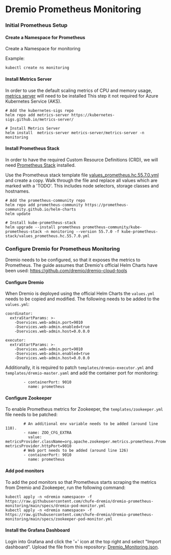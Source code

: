 # Dremio Prometheus Monitoring

### Initial Prometheus Setup

#### Create a Namespace for Prometheus
Create a Namespace for monitoring 

Example:

`kubectl create ns monitoring`

#### Install Metrics Server
In order to use the default scaling metrics of CPU and memory usage, [metrics server](https://github.com/kubernetes-sigs/metrics-server) will need to be installed
This step it not required for Azure Kubernetes Service (AKS).

```
# Add the kubernetes-sigs repo
helm repo add metrics-server https://kubernetes-sigs.github.io/metrics-server/

# Install Metrics Server
helm install  metrics-server metrics-server/metrics-server -n monitoring
```

#### Install Prometheus Stack
In order to have the required Custom Resource Definitions (CRD), we will need 
[Prometheus Stack](https://github.com/prometheus-community/helm-charts/tree/main/charts/kube-prometheus-stack) installed.

Use the Prometheus stack template file [values_prometheus.hc.55.7.0.yml](./prometheus/values_prometheus.hc.55.7.0.yml) and create a copy.
Walk through the file and replace all values which are marked with a 'TODO'. This includes node selectors, storage classes and hostnames.

```
# Add the prometheus-community repo
helm repo add prometheus-community https://prometheus-community.github.io/helm-charts
helm update

# Install kube-prometheus-stack
helm upgrade --install prometheus prometheus-community/kube-prometheus-stack -n monitoring --version 55.7.0 -f kube-prometheus-stack/values_prometheus.hc.55.7.0.yml
```

### Configure Dremio for Prometheus Monitoring
Dremio needs to be configured, so that it exposes the metrics to Prometheus. The guide assumes that Dremio's official Helm Charts have been used: https://github.com/dremio/dremio-cloud-tools

#### Configure Dremio
When Dremio is deployed using the official Helm Charts the `values.yml` needs to be copied and modified.
The following needs to be added to the `values.yml`:

```
coordinator:
  extraStartParams: >-
    -Dservices.web-admin.port=9010
    -Dservices.web-admin.enabled=true
    -Dservices.web-admin.host=0.0.0.0

executor:
  extraStartParams: >-
    -Dservices.web-admin.port=9010
    -Dservices.web-admin.enabled=true
    -Dservices.web-admin.host=0.0.0.0
```

Additionally, it is required to patch `templates/dremio-executor.yml` and `templates/dremio-master.yaml` and add the container port for monitoring:

```
        - containerPort: 9010
          name: prometheus
```

#### Configure Zookeeper
To enable Prometheus metrics for Zookeeper, the `templates/zookeeper.yml` file needs to be patched:

```
        # An additional env variable needs to be added (around line 110).
        - name: ZOO_CFG_EXTRA
          value: metricsProvider.className=org.apache.zookeeper.metrics.prometheus.PrometheusMetricsProvider metricsProvider.httpPort=9010
        # Web port needs to be added (around line 126)
        - containerPort: 9010
          name: prometheus
```

#### Add pod monitors
To add the pod monitors so that Prometheus starts scraping the metrics from Dremio and Zookeeper, run the following command:
```
kubectl apply -n <dremio namespace> -f https://raw.githubusercontent.com/chufe-dremio/dremio-prometheus-monitoring/main/specs/dremio-pod-monitor.yml
kubectl apply -n <dremio namespace> -f https://raw.githubusercontent.com/chufe-dremio/dremio-prometheus-monitoring/main/specs/zookeeper-pod-monitor.yml
```

#### Install the Grafana Dashboard

Login into Grafana and click the '+' icon at the top right and select "Import dashboard". Upload the file from this repository: [Dremio_Monitoring.json](./grafana/Dremio_Monitoring.json).